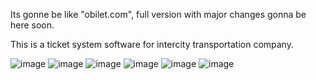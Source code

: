 Its gonne be like "obilet.com", full version with major changes gonna be here soon.

This is a ticket system software for intercity transportation company.

![image](https://github.com/OGskrrt/BuBilet/assets/135557803/cfe2acf1-09e5-4f77-adb2-34d59c186b71)
![image](https://github.com/OGskrrt/BuBilet/assets/135557803/7b61aa88-c4a0-4513-b28d-c6cf4c4e9f3d)
![image](https://github.com/OGskrrt/BuBilet/assets/135557803/33be48c9-b3f6-4035-a130-68baac30fe6a)
![image](https://github.com/OGskrrt/BuBilet/assets/135557803/35822796-7e7d-42ab-886a-c0a114e0388b)
![image](https://github.com/OGskrrt/BuBilet/assets/135557803/a39335de-2597-4315-bcc2-095cc68ab7d2)
![image](https://github.com/OGskrrt/BuBilet/assets/135557803/ac7c1c46-6733-4e14-8e8c-4a92930bc090)
